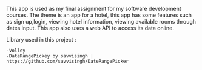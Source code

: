 This app is used as my final assignment for my software development courses. The theme is an app for a hotel, this app has some features such as sign up,login, viewing hotel information, viewing available rooms through dates input. This app also uses a web API to access its data online.

Library used in this project :

    -Volley
    -DateRangePickey by savvisingh | https://github.com/savvisingh/DateRangePicker
